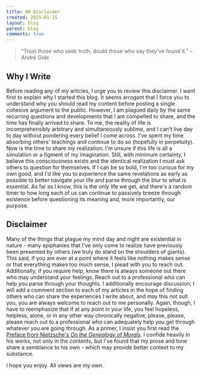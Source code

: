 ```yaml
---
title: 00 Disclaimer
created: 2025-01-15
layout: blog
parent: blog
comments: true
---
```

> "Trust those who seek truth; doubt those who say they've found it." –André Gide

## Why I Write
Before reading any of my articles, I urge you to review this disclaimer. I want first to explain why I started this blog. It seems arrogant that I force you to understand why you should read my content before posting a single cohesive argument to the public. However, I am plagued daily by the same recurring questions and developments that I am compelled to share, and the time has finally arrived to share. To me, the reality of life is incomprehensibly arbitrary and simultaneously sublime, and I can't live day to day without pondering every belief I come across. I've spent my time absorbing others' teachings and continue to do so (hopefully in perpetuity). Now is the time to share my realization.
I'm unsure if this life is all a simulation or a figment of my imagination. Still, with minimum certainty, I believe this consciousness exists and the identical realization I must ask others to question for themselves. If I can be so bold, I'm too curious for my own good, and I'd like you to experience the same revelations as early as possible to better navigate your life and parse through the blur to what is essential. As far as I know, this is the only life we get, and there's a random timer to how long each of us can continue to passively breeze through existence before questioning its meaning and, more importantly, our purpose.

## Disclaimer
Many of the things that plague my mind day and night are existential in nature - many epiphanies that I've only come to realize have previously been presented by others (we truly do stand on the shoulders of giants). This said, if you are ever at a point where it feels like nothing makes sense or that everything makes too much sense, I plead with you to reach out. Additionally, if you require help, know there is always someone out there who may understand your feelings. Reach out to a professional who can help you parse through your thoughts.
I additionally encourage discussion; I will add a comment section to each of my articles in the hope of finding others who can share the experiences I write about, and may this not suit you, you are always welcome to reach out to me personally. Again, though, I have to reemphasize that if at any point in your life, you feel hopeless, helpless, alone, or in any other way chronically negative, please, please, please reach out to a professional who can adequately help you get through whatever you are going through.
As a primer, I insist you first read the [Preface from Nietzsche's *On the Genealogy of Morals*](http://fs2.american.edu/dfagel/www/Class%20Readings/Nietzsche/genealogypreface.htm#:~:text=Nietzsche%3A%20Genealogy%20of%20Morals%3A%20Preface&text=We%20don't%20know%20ourselves,find%20out%20who%20we%20are.). I confide heavily in his works, not only in the contents, but I've found that my prose and tone share a semblance to his own – which may provide better context to my substance.

I hope you enjoy. All views are my own.
